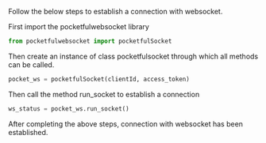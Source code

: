 Follow the below steps to establish a connection with websocket.

First import the pocketfulwebsocket library
```python
from pocketfulwebsocket import pocketfulSocket
```

Then create an instance of class pocketfulsocket through which all methods can be called.
```python
pocket_ws = pocketfulSocket(clientId, access_token)
```

Then call the method run_socket to establish a connection
```python
ws_status = pocket_ws.run_socket()
```

After completing the above steps, connection with websocket has been established.
